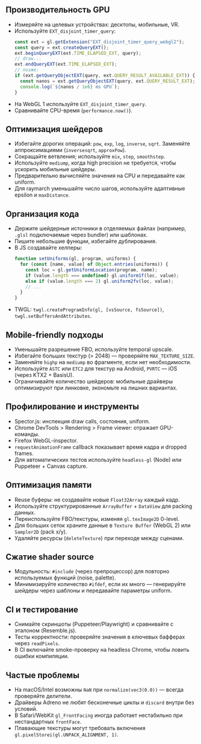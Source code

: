 ## Производительность GPU

- Измеряйте на целевых устройствах: десктопы, мобильные, VR.
- Используйте `EXT_disjoint_timer_query`:
  ```js
  const ext = gl.getExtension("EXT_disjoint_timer_query_webgl2");
  const query = ext.createQueryEXT();
  ext.beginQueryEXT(ext.TIME_ELAPSED_EXT, query);
  // draw...
  ext.endQueryEXT(ext.TIME_ELAPSED_EXT);
  // позже:
  if (ext.getQueryObjectEXT(query, ext.QUERY_RESULT_AVAILABLE_EXT)) {
    const nanos = ext.getQueryObjectEXT(query, ext.QUERY_RESULT_EXT);
    console.log(`${nanos / 1e6} ms GPU`);
  }
  ```
- На WebGL 1 используйте `EXT_disjoint_timer_query`.
- Сравнивайте CPU-время (`performance.now()`).

## Оптимизация шейдеров

- Избегайте дорогих операций: `pow`, `exp`, `log`, `inverse`, `sqrt`. Заменяйте аппроксимациями (`inversesqrt`, `approxPow`).
- Сокращайте ветвления; используйте `mix`, `step`, `smoothstep`.
- Используйте `mediump`, когда high precision не требуется, чтобы ускорить мобильные шейдеры.
- Предварительно вычисляйте значения на CPU и передавайте как uniform.
- Для raymarch уменьшайте число шагов, используйте адаптивные epsilon и `maxDistance`.

## Организация кода

- Держите шейдерные источники в отделяемых файлах (например, `.glsl` подключаемые через bundler) или шаблонах.
- Пишите небольшие функции, избегайте дублирования.
- В JS создавайте хелперы:
  ```js
  function setUniforms(gl, program, uniforms) {
    for (const [name, value] of Object.entries(uniforms)) {
      const loc = gl.getUniformLocation(program, name);
      if (value.length === undefined) gl.uniform1f(loc, value);
      else if (value.length === 2) gl.uniform2fv(loc, value);
      // ...
    }
  }
  ```
- TWGL: `twgl.createProgramInfo(gl, [vsSource, fsSource])`, `twgl.setBuffersAndAttributes`.

## Mobile-friendly подходы

- Уменьшайте разрешение FBO, используйте temporal upscale.
- Избегайте больших текстур (> 2048) — проверяйте `MAX_TEXTURE_SIZE`.
- Заменяйте `highp` на `mediump` во фрагменте, если нет необходимости.
- Используйте `ASTC` или `ETC2` для текстур на Android, `PVRTC` — iOS (через KTX2 + BasisU).
- Ограничивайте количество шейдеров: мобильные драйверы оптимизируют при линковке, экономьте на лишних вариантах.

## Профилирование и инструменты

- Spector.js: инспекция draw calls, состояния, uniform.
- Chrome DevTools > Rendering > Frame viewer: отражает GPU-команды.
- Firefox WebGL-inspector.
- `requestAnimationFrame` callback показывает время кадра и dropped frames.
- Для автоматических тестов используйте `headless-gl` (Node) или Puppeteer + Canvas capture.

## Оптимизация памяти

- Reuse буферы: не создавайте новые `Float32Array` каждый кадр.
- Используйте структурированные `ArrayBuffer` + `DataView` для packing данных.
- Переиспользуйте FBO/текстуры, изменяя `gl.texImage2D` 0-level.
- Для больших сеток храните данные в `Texture Buffer` (WebGL 2) или `Sampler2D` (pack x/y).
- Удаляйте ресурсы (`deleteTexture`) при переходе между сценами.

## Сжатие shader source

- Модульность: `#include` (через препроцессор) для повторно используемых функций (noise, palette).
- Минимизируйте количество `#ifdef`, если их много — генерируйте шейдеры через шаблоны и передавайте параметры uniform.

## CI и тестирование

- Снимайте скриншоты (Puppeteer/Playwright) и сравнивайте с эталоном (Resemble.js).
- Тесты корректности: проверяйте значения в ключевых бафферах через `readPixels`.
- В CI включайте smoke-проверку на headless Chrome, чтобы ловить ошибки компиляции.

## Частые проблемы

- На macOS/Intel возможны `NaN` при `normalize(vec3(0.0))` — всегда проверяйте делители.
- Драйверы Adreno не любят бесконечные циклы и `discard` внутри без условий.
- В Safari/WebKit `gl_FrontFacing` иногда работает нестабильно при нестандартных `frontFace`.
- Плавающие текстуры могут требовать включения `gl.pixelStorei(gl.UNPACK_ALIGNMENT, 1)`.
